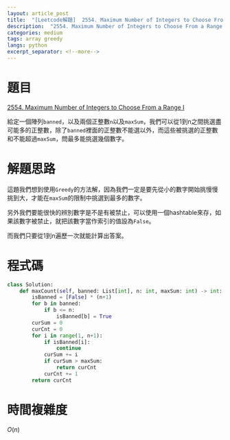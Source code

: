 ```yaml
---
layout: article_post
title:  "[Leetcode解題]  2554. Maximum Number of Integers to Choose From a Range I"
description:  "2554. Maximum Number of Integers to Choose From a Range I"
categories: medium
tags: array greedy
langs: python
excerpt_separator: <!--more-->
---
```


# 題目

[2554. Maximum Number of Integers to Choose From a Range I](https://leetcode.com/problems/maximum-number-of-integers-to-choose-from-a-range-i/)

給定一個陣列`banned`，以及兩個正整數`n`以及`maxSum`，我們可以從1到n之間挑選盡可能多的正整數，除了`banned`裡面的正整數不能選以外，而這些被挑選的正整數和不能超過`maxSum`，問最多能挑選幾個數字。

<!--more-->

# 解題思路

這題我們想到使用`Greedy`的方法解，因為我們一定是要先從小的數字開始挑慢慢挑到大，才能在`maxSum`的限制中挑選到最多的數字。

另外我們要能很快的辨別數字是不是有被禁止，可以使用一個hashtable來存，如果該數字被禁止，就把該數字當作索引的值設為`False`。

而我們只要從1到n遍歷一次就能計算出答案。

# 程式碼

```python
class Solution:
    def maxCount(self, banned: List[int], n: int, maxSum: int) -> int:
        isBanned = [False] * (n+1)
        for b in banned:
            if b <= n:
                isBanned[b] = True
        curSum = 0
        curCnt = 0
        for i in range(1, n+1):
            if isBanned[i]:
                continue
            curSum += i
            if curSum > maxSum:
                return curCnt
            curCnt += 1
        return curCnt
```

# 時間複雜度

$O(n)$